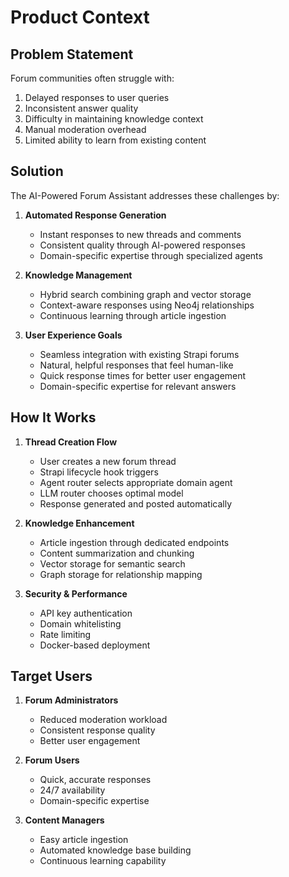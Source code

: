 # Product Context

## Problem Statement
Forum communities often struggle with:
1. Delayed responses to user queries
2. Inconsistent answer quality
3. Difficulty in maintaining knowledge context
4. Manual moderation overhead
5. Limited ability to learn from existing content

## Solution
The AI-Powered Forum Assistant addresses these challenges by:
1. **Automated Response Generation**
   - Instant responses to new threads and comments
   - Consistent quality through AI-powered responses
   - Domain-specific expertise through specialized agents

2. **Knowledge Management**
   - Hybrid search combining graph and vector storage
   - Context-aware responses using Neo4j relationships
   - Continuous learning through article ingestion

3. **User Experience Goals**
   - Seamless integration with existing Strapi forums
   - Natural, helpful responses that feel human-like
   - Quick response times for better user engagement
   - Domain-specific expertise for relevant answers

## How It Works
1. **Thread Creation Flow**
   - User creates a new forum thread
   - Strapi lifecycle hook triggers
   - Agent router selects appropriate domain agent
   - LLM router chooses optimal model
   - Response generated and posted automatically

2. **Knowledge Enhancement**
   - Article ingestion through dedicated endpoints
   - Content summarization and chunking
   - Vector storage for semantic search
   - Graph storage for relationship mapping

3. **Security & Performance**
   - API key authentication
   - Domain whitelisting
   - Rate limiting
   - Docker-based deployment

## Target Users
1. **Forum Administrators**
   - Reduced moderation workload
   - Consistent response quality
   - Better user engagement

2. **Forum Users**
   - Quick, accurate responses
   - 24/7 availability
   - Domain-specific expertise

3. **Content Managers**
   - Easy article ingestion
   - Automated knowledge base building
   - Continuous learning capability 